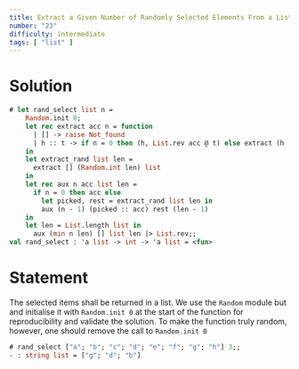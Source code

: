 ```yaml
---
title: Extract a Given Number of Randomly Selected Elements From a List
number: "23"
difficulty: intermediate
tags: [ "list" ]
---
```



# Solution

```ocaml
# let rand_select list n =
    Random.init 0;
    let rec extract acc n = function
      | [] -> raise Not_found
      | h :: t -> if n = 0 then (h, List.rev acc @ t) else extract (h :: acc) (n - 1) t
    in
    let extract_rand list len =
      extract [] (Random.int len) list
    in
    let rec aux n acc list len =
      if n = 0 then acc else
        let picked, rest = extract_rand list len in
        aux (n - 1) (picked :: acc) rest (len - 1)
    in
    let len = List.length list in
      aux (min n len) [] list len |> List.rev;;
val rand_select : 'a list -> int -> 'a list = <fun>
```

# Statement

The selected items shall be returned in a list. We use the `Random`
module but and initialise it with `Random.init 0` at the start of 
the function for reproducibility and validate the solution. To make the function truly random, however,
one should remove the call to `Random.init 0`

```ocaml
# rand_select ["a"; "b"; "c"; "d"; "e"; "f"; "g"; "h"] 3;;
- : string list = ["g"; "d"; "b"]
```
